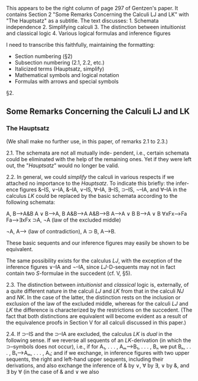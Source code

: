 <thinking>
This appears to be the right column of page 297 of Gentzen's paper. It contains Section 2 "Some Remarks Concerning the Calculi LJ and LK" with "The Hauptsatz" as a subtitle. The text discusses:
1. Schemata independence
2. Simplifying calculi
3. The distinction between intuitionist and classical logic
4. Various logical formulas and inference figures

I need to transcribe this faithfully, maintaining the formatting:
- Section numbering (§2)
- Subsection numbering (2.1, 2.2, etc.)
- Italicized terms (Hauptsatz, simplify)
- Mathematical symbols and logical notation
- Formulas with arrows and special symbols
</thinking>

§2.

## Some Remarks Concerning the Calculi LJ and LK

### The Hauptsatz

(We shall make no further use, in this paper, of
remarks 2.1 to 2.3.)

2.1. The schemata are not all mutually inde-
pendent, i.e., certain schemata could be eliminated
with the help of the remaining ones. Yet if they
were left out, the "*Hauptsatz*" would no longer be
valid.

2.2. In general, we could *simplify* the calculi in
various respects if we attached no importance to
the *Hauptsatz*. To indicate this briefly: the infer-
ence figures &–IS, ∨–IA, &–IA, ∨–IS, ∀–IA,
∃–IS, ⊃–IS, ¬–IA, and ∀–IA in the calculus *LK*
could be replaced by the basic schemata according to
the following schemata:

A, B⟶A&B   A ∨ B⟶A, B   A&B⟶A
A&B⟶B   A⟶A ∨ B   B⟶A ∨ B   ∀xFx⟶Fa
Fa⟶∃xFx   ⊃A, ¬A   (law of the excluded
middle)

¬A, A⟶ (law of contradiction), A ⊃ B, A⟶B.

These basic sequents and our inference figures
may easily be shown to be equivalent.

The same possibility exists for the calculus *LJ*,
with the exception of the inference figures ∨–IA
and ¬–IA, since *LJ*-D-sequents may not in fact
contain two *S*-formulae in the succedent (cf. V,
§5).

2.3. The distinction between *intuitionist* and
*classical* logic is, externally, of a quite different
nature in the calculi *LJ* and *LK* from that in the
calculi *NJ* and *NK*. In the case of the latter, the
distinction rests on the inclusion or exclusion of the
law of the excluded middle, whereas for the
calculi *LJ* and *LK* the difference is characterized by
the restrictions on the succedent. (The fact that
both distinctions are equivalent will become
evident as a result of the equivalence proofs in
Section V for all calculi discussed in this paper.)

2.4. If ⊃–IS and the ⊃–IA are excluded, the
calculus *LK* is *dual* in the following sense. If we
reverse all sequents of an *LK*-derivation (in which
the ⊃–symbols does not occur), i.e., if for A₁, . . . ,
Aₘ⟶B₁, . . . , Bₙ we put Bₙ, . . . , B₁⟶Aₘ, . . . ,
A₁; and if we exchange, in inference figures with
two upper sequents, the right and left-hand upper
sequents, including their derivations, and also
exchange the inference of & by ∨, ∀ by ∃, ∨ by
&, and ∃ by ∀ (in the case of & and ∨ we also
